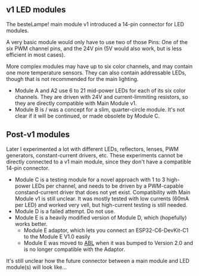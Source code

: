 <!--
SPDX-FileCopyrightText: 2024 Lena Schimmel <mail@lenaschimmel.de>
SPDX-License-Identifier: CC-BY-SA-4.0

[besteLampe!](https://lenaschimmel.de/besteLampe!) © 2024 by [Lena Schimmel](mailto:mail@lenaschimmel.de) is licensed under [CC BY-SA 4.0](http://creativecommons.org/licenses/by-sa/4.0/?ref=chooser-v1)
-->

## v1 LED modules
The besteLampe! main module v1 introduced a 14-pin connector for LED modules. 

A very basic module would only have to use two of those Pins: One of the six PWM channel pins, and the 24V pin (5V would also work, but is less efficient in most cases).

More complex modules may have up to six color channels, and may contain one more temperature sensors. They can also contain addressable LEDs, though that is not recommended for the main lighting.

 * Module A and A2 use 6 to 21 mid-power LEDs for each of its six color channels. They are driven with 24V and current-limmiting resistors, so they are directly compatible with Main Module v1.
 * Module B is / was a concept for a slim, quarter-circle module. It's not clear if it will be continued, or made obsolete by Module C.

## Post-v1 modules
Later I experimented a lot with different LEDs, reflectors, lenses, PWM generators, constant-current drivers, etc. These experiments cannot be directly connected to a v1 main module, since they don't have a compatible 14-pin connector.

 * Module C is a testing module for a novel approach with 1 to 3 high-power LEDs per channel, and needs to be driven by a PWM-capable constand-current driver that does not yet exist. Compatibility with Main Module v1 is still unclear. It was mostly tested with low currents (60mA per LED) and worked very vell, but high-current testing is still needed.
 * Module D is a failed attempt. Do not use.
 * Module E is a heavily modified version of Module D, which (hopefully) works better.
     * Module E adaptor, which lets you connect an ESP32-C6-DevKit-C1 to the Module E V1.0 easily
     * Module E was moved to [ABL](../abl/LED_Module_E/) when it was bumped to Version 2.0 and is no longer compatible with the Adaptor.

It's still unclear how the future connector between a main module and LED module(s) will look like...